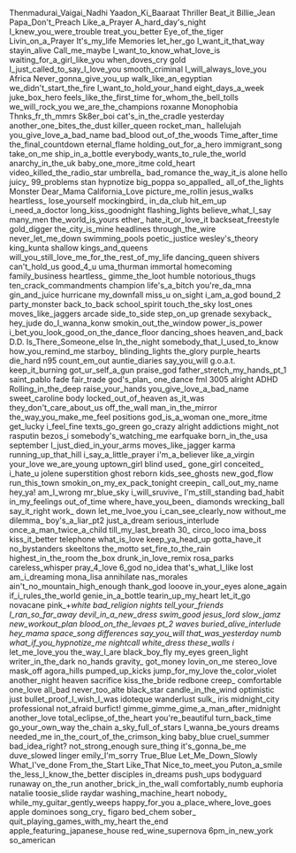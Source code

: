 Thenmadurai_Vaigai_Nadhi
Yaadon_Ki_Baaraat
Thriller
Beat_it
Billie_Jean
Papa_Don't_Preach
Like_a_Prayer
A_hard_day's_night
I_knew_you_were_trouble
treat_you_better
Eye_of_the_tiger
Livin_on_a_Prayer
It's_my_life
Memories
let_her_go
I_want_it_that_way
stayin_alive
Call_me_maybe
I_want_to_know_what_love_is
waiting_for_a_girl_like_you
when_doves_cry
gold
I_just_called_to_say_I_love_you
smooth_criminal
I_will_always_love_you
Africa
Never_gonna_give_you_up
walk_like_an_egyptian
we_didn't_start_the_fire
I_want_to_hold_your_hand
eight_days_a_week
juke_box_hero
feels_like_the_first_time
for_whom_the_bell_tolls
we_will_rock_you
we_are_the_champions
roxanne
Monophobia
Thnks_fr_th_mmrs
Sk8er_boi
cat's_in_the_cradle
yesterday
another_one_bites_the_dust
killer_queen
rocket_man_
hallelujah
you_give_love_a_bad_name
bad_blood
out_of_the_woods
Time_after_time
the_final_countdown
eternal_flame
holding_out_for_a_hero
immigrant_song
take_on_me
ship_in_a_bottle
everybody_wants_to_rule_the_world
anarchy_in_the_uk
baby_one_more_itme
cold_heart
video_killed_the_radio_star
umbrella_
bad_romance
the_way_it_is
alone
hello
juicy_
99_problems
stan
hypnotize
big_poppa
so_appalled_
all_of_the_lights
Monster
Dear_Mama
California_Love
picture_me_rollin
jesus_walks
heartless_
lose_yourself
mockingbird_
in_da_club
hit_em_up
i_need_a_doctor
long_kiss_goodnight
flashing_lights
believe_what_I_say
many_men
the_world_is_yours
ether_
hate_it_or_love_it
backseat_freestyle
gold_digger
the_city_is_mine
headlines
through_the_wire
never_let_me_down
swimming_pools
poetic_justice
wesley's_theory
king_kunta
shallow
kings_and_queens
will_you_still_love_me_for_the_rest_of_my_life
dancing_queen
shivers
can't_hold_us
good_4_u
uma_thurman
immortal
homecoming
family_business
heartless_
gimme_the_loot
humble
notorious_thugs
ten_crack_commandments
champion
life's_a_bitch
you're_da_mna
gin_and_juice
hurricane
my_downfall
miss_u
on_sight
i_am_a_god
bound_2
party_monster
back_to_back
school_spirit
touch_the_sky
lost_ones
moves_like_jaggers
arcade
side_to_side
step_on_up
grenade
sexyback_
hey_jude
do_I_wanna_konw
smokin_out_the_window
power_is_power
i_bet_you_look_good_on_the_dance_floor
dancing_shoes
heaven_and_back
D.D.
Is_There_Someone_else
In_the_night
somebody_that_I_used_to_know
how_you_remind_me
starboy_
blinding_lights
the_glory
purple_hearts
die_hard
n95
count_em_out
auntie_diaries
say_you_will
g.o.a.t.
keep_it_burning
got_ur_self_a_gun
praise_god
father_stretch_my_hands_pt_1
saint_pablo
fade
fair_trade
god's_plan_
one_dance
fml
3005
alright
ADHD
Rolling_in_the_deep
raise_your_hands
you_give_love_a_bad_name
sweet_caroline
body
locked_out_of_heaven
as_it_was
they_don't_care_about_us
off_the_wall
man_in_the_mirror
the_way_you_make_me_feel
positions
god_is_a_woman
one_more_itme
get_lucky
i_feel_fine
texts_go_green
go_crazy
alright
addictions
might_not
rasputin
bezos_i
somebody's_watching_me
earfquake
born_in_the_usa
september
I_just_died_in_your_arms
moves_like_jagger
karma
running_up_that_hill
i_say_a_little_prayer
i'm_a_believer
like_a_virgin
your_love
we_are_young
uptown_girl
blind
used_
gone_girl
conceited_
i_hate_u
jolene
superstition
ghost
reborn
kids_see_ghosts
new_god_flow
run_this_town
smokin_on_my_ex_pack_tonight
creepin_
call_out_my_name
hey_ya!
am_I_wrong
mr_blue_sky
i_will_sruvive_
I'm_still_standing
bad_habit
in_my_feelings
out_of_time
where_have_you_been_
diamonds
wrecking_ball
say_it_right
work_
down
let_me_lvoe_you
i_can_see_clearly_now
without_me
dilemma_
boy's_a_liar_pt2
just_a_dream
serious_interlude
once_a_man_twice_a_child
till_my_last_breath
30_
circo_loco
ima_boss
kiss_it_better
telephone
what_is_love
keep_ya_head_up
gotta_have_it
no_bystanders
skeeltons
the_motto
set_fire_to_the_rain
highest_in_the_room
the_box
drunk_in_love_remix
rosa_parks
careless_whisper
pray_4_love
6_god
no_idea
that's_what_I_like
lost
am_i_dreaming
mona_lisa
annihilate
nas_morales
ain't_no_mountain_high_enough
thank_god
looove
in_your_eyes
alone_again
if_i_rules_the_world
genie_in_a_bottle
tearin_up_my_heart
let_it_go
novacane
pink_+_white
bad_religion
nights
tell_your_friends
I_ran_so_far_away
devil_in_a_new_dress
swim_good
jesus_lord
slow_jamz
new_workout_plan
blood_on_the_levaes
pt_2
waves
buried_alive_interlude
hey_mama
space_song
differences
say_you_will
that_was_yesterday
numb
what_if_you_hypnotize_me
nightcall
white_dress
these_walls
i_
let_me_love_you
the_way_I_are
black_boy_fly
my_eyes
green_light
writer_in_the_dark
no_hands
gravity_
got_money
lovin_on_me
stereo_love
mask_off
agora_hills
pumped_up_kicks
jump_for_my_love
the_color_violet
another_night
heaven
sacrifice
kiss_the_bride
redbone
creep_
comfortable
one_love
all_bad
never_too_alte
black_star
candle_in_the_wind
optimistic
just
bullet_proof_I_wish_I_was
idoteque
wanderlust
sulk_
iris
midnight_city
professional
not_afraid
burfict!
gimme_gimme_gime_a_man_after_midnight
another_love
total_eclipse_of_the_heart
you're_beautiful
turn_back_time
go_your_own_way
the_chain
a_sky_full_of_stars
I_wanna_be_yours
dreams
needed_me
in_the_court_of_the_crimson_king
baby_blue
cruel_summer
bad_idea_right?
not_strong_enough
sure_thing
it's_gonna_be_me
duve_slowed
linger
emily_I'm_sorry
True_Blue
Let_Me_Down_Slowly
What_I've_done
From_the_Start
Like_That
Nice_to_meet_you
Puton_a_smile
the_less_I_know_the_better
disciples
in_dreams
push_ups
bodyguard
runaway
on_the_run
another_brick_in_the_wall
comfortably_numb
euphoria
natalie
toosie_slide
raydar
washing_machine_heart
nobody_
while_my_guitar_gently_weeps
happy_for_you
a_place_where_love_goes
apple
dominoes
song_cry_
figaro
bed_chem
sober_
quit_playing_games_with_my_heart
the_end
apple_featuring_japanese_house
red_wine_supernova
6pm_in_new_york
so_american




